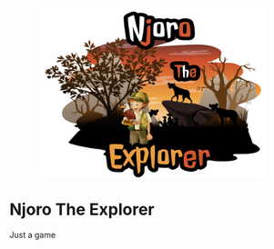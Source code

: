 
<p align="center">
<img src="./assets/images/hyena.png" align="center" width="400" height="300"/>
</p>

# Njoro The Explorer
Just a game

